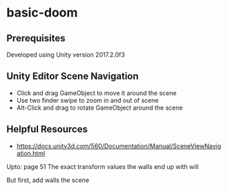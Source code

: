 # basic-doom

## Prerequisites

Developed using Unity version 2017.2.0f3

## Unity Editor Scene Navigation
* Click and drag GameObject to move it around the scene
* Use two finder swipe to zoom in and out of scene
* Alt-Click and drag to rotate GameObject around the scene

## Helpful Resources
* https://docs.unity3d.com/560/Documentation/Manual/SceneViewNavigation.html

Upto: page 51
The exact transform values the walls end up with will

But first, add walls the scene
